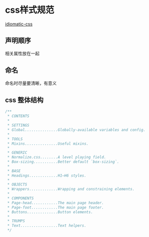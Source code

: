 # css样式规范

[idiomatic-css](https://github.com/necolas/idiomatic-css/tree/master/translations/zh-CN)

## 声明顺序

相关属性放在一起

## 命名

命名时尽量要清晰，有意义

## css 整体结构

``` css
/**
 * CONTENTS
 *
 * SETTINGS
 * Global...............Globally-available variables and config.
 *
 * TOOLS
 * Mixins...............Useful mixins.
 *
 * GENERIC
 * Normalize.css........A level playing field.
 * Box-sizing...........Better default `box-sizing`.
 *
 * BASE
 * Headings.............H1–H6 styles.
 *
 * OBJECTS
 * Wrappers.............Wrapping and constraining elements.
 *
 * COMPONENTS
 * Page-head............The main page header.
 * Page-foot............The main page footer.
 * Buttons..............Button elements.
 *
 * TRUMPS
 * Text.................Text helpers.
 */
 ```
